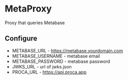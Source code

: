 # MetaProxy

Proxy that queries Metabase

## Configure
- METABASE_URL - https://metabase.yourdomain.com
- METABASE_USERNAME - metabase email
- METABASE_PASSWORD - metabase password
- JWKS_URL - url of jwks.json 
- PROCA_URL - https://api.proca.app

